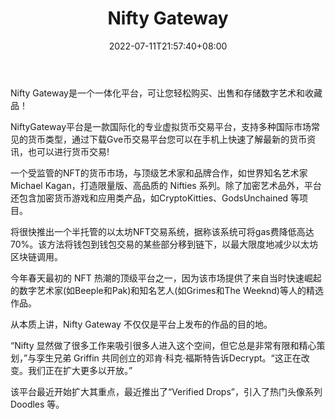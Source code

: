 ﻿---
weight: 
title: "Nifty Gateway"
description: "Nifty Gateway是一个一体化平台，可让您轻松购买、出售和存储数字艺术和收藏品！"
date: 2022-07-11T21:57:40+08:00
lastmod: 2022-07-11T16:45:40+08:00
draft: false
authors: ["qianxun"]
featuredImage: "132.webp"
link: "https://www.kuaiyong.com/app/20315.html"
tags: ["Nifty Gateway","交易所"]
categories: ["navigation"]
navigation: ["交易所"]
lightgallery: true
toc: true
pinned: false
recommend: false
recommend1: false
---
Nifty Gateway是一个一体化平台，可让您轻松购买、出售和存储数字艺术和收藏品！

NiftyGateway平台是一款国际化的专业虚拟货币交易平台，支持多种国际市场常见的货币类型，通过下载Gve币交易平台您可以在手机上快速了解最新的货币资讯，也可以进行货币交易!

一个受监管的NFT的货币市场，与顶级艺术家和品牌合作，如世界知名艺术家Michael Kagan，打造限量版、高品质的 Nifties 系列。除了加密艺术品外，平台还包含加密货币游戏和应用类产品，如CryptoKitties、GodsUnchained 等项目。

将很快推出一个半托管的以太坊NFT交易系统，据称该系统可将gas费降低高达70%。该方法将钱包到钱包交易的某些部分移到链下，以最大限度地减少以太坊区块链调用。



今年春天最初的 NFT 热潮的顶级平台之一，因为该市场提供了来自当时快速崛起的数字艺术家(如Beeple和Pak)和知名艺人(如Grimes和The Weeknd)等人的精选作品。

从本质上讲，Nifty Gateway 不仅仅是平台上发布的作品的目的地。

“Nifty 显然做了很多工作来吸引很多人进入这个空间，但它总是非常有限和精心策划，”与孪生兄弟 Griffin 共同创立的邓肯·科克·福斯特告诉Decrypt。“这正在改变。我们正在扩大更多以开放。”

该平台最近开始扩大其重点，最近推出了“Verified Drops”，引入了热门头像系列 Doodles 等。